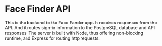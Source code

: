 # Face Finder API

This is the backend to the Face Fander app. It receives responses from the API. And
it routes sign-in information to the PostgreSQL database and API responses. The server is built with Node, thus offering non-blocking runtime, and Express for routing http requests.
